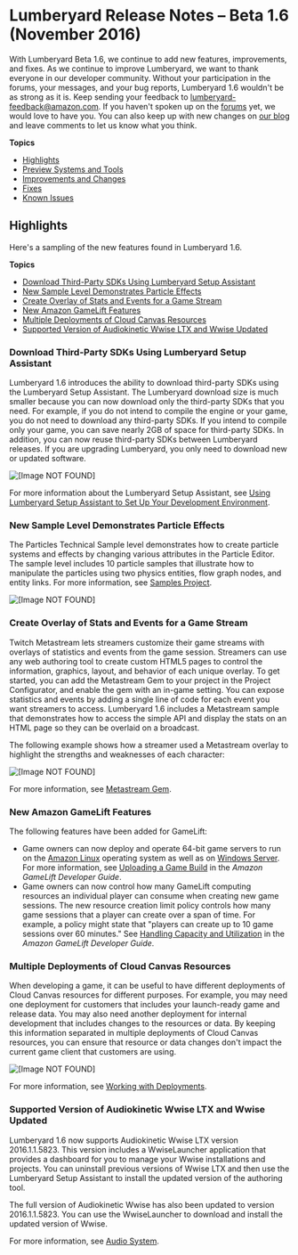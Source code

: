 # Lumberyard Release Notes – Beta 1.6 (November 2016)<a name="lumberyard-v1.6"></a>

With Lumberyard Beta 1.6, we continue to add new features, improvements, and fixes. As we continue to improve Lumberyard, we want to thank everyone in our developer community. Without your participation in the forums, your messages, and your bug reports, Lumberyard 1.6 wouldn't be as strong as it is. Keep sending your feedback to lumberyard-feedback@amazon.com. If you haven't spoken up on the [forums](https://forums.awsgametech.com/) yet, we would love to have you. You can also keep up with new changes on [our blog](https://aws.amazon.com/blogs/gametech/) and leave comments to let us know what you think.

**Topics**
+ [Highlights](#lumberyard-v1.6-highlights)
+ [Preview Systems and Tools](lumberyard-v1.6-preview-systems.md)
+ [Improvements and Changes](lumberyard-v1.6-changes.md)
+ [Fixes](lumberyard-v1.6-fixes.md)
+ [Known Issues](lumberyard-v1.6-known-issues.md)

## Highlights<a name="lumberyard-v1.6-highlights"></a>

Here's a sampling of the new features found in Lumberyard 1.6.

**Topics**
+ [Download Third-Party SDKs Using Lumberyard Setup Assistant](#lumberyard-v1.6-highlights-setup-assistant)
+ [New Sample Level Demonstrates Particle Effects](#lumberyard-v1.6-highlights-sample-level)
+ [Create Overlay of Stats and Events for a Game Stream](#lumberyard-v1.6-highlights-metastream-gem)
+ [New Amazon GameLift Features](#lumberyard-v1.6-highlights-gamelift)
+ [Multiple Deployments of Cloud Canvas Resources](#lumberyard-v1.6-highlights-cloud-canvas)
+ [Supported Version of Audiokinetic Wwise LTX and Wwise Updated](#lumberyard-v1.6-highlights-audio)

### Download Third-Party SDKs Using Lumberyard Setup Assistant<a name="lumberyard-v1.6-highlights-setup-assistant"></a>

Lumberyard 1.6 introduces the ability to download third-party SDKs using the Lumberyard Setup Assistant. The Lumberyard download size is much smaller because you can now download only the third-party SDKs that you need. For example, if you do not intend to compile the engine or your game, you do not need to download any third-party SDKs. If you intend to compile only your game, you can save nearly 2GB of space for third-party SDKs. In addition, you can now reuse third-party SDKs between Lumberyard releases. If you are upgrading Lumberyard, you only need to download new or updated software.

![\[Image NOT FOUND\]](http://docs.aws.amazon.com/lumberyard/latest/releasenotes/images/setup_assistant_thirdparty_sdks.png)

For more information about the Lumberyard Setup Assistant, see [Using Lumberyard Setup Assistant to Set Up Your Development Environment](https://docs.aws.amazon.com/lumberyard/latest/userguide/lumberyard-launcher-intro.html).

### New Sample Level Demonstrates Particle Effects<a name="lumberyard-v1.6-highlights-sample-level"></a>

The Particles Technical Sample level demonstrates how to create particle systems and effects by changing various attributes in the Particle Editor. The sample level includes 10 particle samples that illustrate how to manipulate the particles using two physics entities, flow graph nodes, and entity links. For more information, see [Samples Project](https://docs.aws.amazon.com/lumberyard/latest/userguide/sample-project-samples.html).

![\[Image NOT FOUND\]](http://docs.aws.amazon.com/lumberyard/latest/releasenotes/images/particles_technical_sample_001.png)

### Create Overlay of Stats and Events for a Game Stream<a name="lumberyard-v1.6-highlights-metastream-gem"></a>

Twitch Metastream lets streamers customize their game streams with overlays of statistics and events from the game session. Streamers can use any web authoring tool to create custom HTML5 pages to control the information, graphics, layout, and behavior of each unique overlay. To get started, you can add the Metastream Gem to your project in the Project Configurator, and enable the gem with an in-game setting. You can expose statistics and events by adding a single line of code for each event you want streamers to access. Lumberyard 1.6 includes a Metastream sample that demonstrates how to access the simple API and display the stats on an HTML page so they can be overlaid on a broadcast.

The following example shows how a streamer used a Metastream overlay to highlight the strengths and weaknesses of each character:

![\[Image NOT FOUND\]](http://docs.aws.amazon.com/lumberyard/latest/releasenotes/images/metastream_example.png)

For more information, see [Metastream Gem](https://docs.aws.amazon.com/lumberyard/latest/userguide/gems-system-gem-metastream.html).

### New Amazon GameLift Features<a name="lumberyard-v1.6-highlights-gamelift"></a>

The following features have been added for GameLift:
+ Game owners can now deploy and operate 64-bit game servers to run on the [Amazon Linux](https://aws.amazon.com/amazon-linux-ami/) operating system as well as on [Windows Server](https://aws.amazon.com/windows/products/ec2/server2012r2/). For more information, see [Uploading a Game Build](https://docs.aws.amazon.com/gamelift/latest/developerguide/gamelift-build-intro.html) in the *Amazon GameLift Developer Guide*.
+ Game owners can now control how many GameLift computing resources an individual player can consume when creating new game sessions. The new resource creation limit policy controls how many game sessions that a player can create over a span of time. For example, a policy might state that "players can create up to 10 game sessions over 60 minutes." See [Handling Capacity and Utilization](https://docs.aws.amazon.com/gamelift/latest/developerguide/gamelift-howitworks.html#gamelift-howitworks-capacity) in the *Amazon GameLift Developer Guide*.

### Multiple Deployments of Cloud Canvas Resources<a name="lumberyard-v1.6-highlights-cloud-canvas"></a>

When developing a game, it can be useful to have different deployments of Cloud Canvas resources for different purposes. For example, you may need one deployment for customers that includes your launch-ready game and release data. You may also need another deployment for internal development that includes changes to the resources or data. By keeping this information separated in multiple deployments of Cloud Canvas resources, you can ensure that resource or data changes don't impact the current game client that customers are using.

![\[Image NOT FOUND\]](http://docs.aws.amazon.com/lumberyard/latest/releasenotes/images/cloud_canvas_deployment_selection.PNG)

For more information, see [Working with Deployments](https://docs.aws.amazon.com/lumberyard/latest/userguide/cloud-canvas-ui-rm-deployments.html).

### Supported Version of Audiokinetic Wwise LTX and Wwise Updated<a name="lumberyard-v1.6-highlights-audio"></a>

Lumberyard 1.6 now supports Audiokinetic Wwise LTX version 2016.1.1.5823. This version includes a WwiseLauncher application that provides a dashboard for you to manage your Wwise installations and projects. You can uninstall previous versions of Wwise LTX and then use the Lumberyard Setup Assistant to install the updated version of the authoring tool.

The full version of Audiokinetic Wwise has also been updated to version 2016.1.1.5823. You can use the WwiseLauncher to download and install the updated version of Wwise.

For more information, see [Audio System](https://docs.aws.amazon.com/lumberyard/latest/userguide/audio-intro.html).